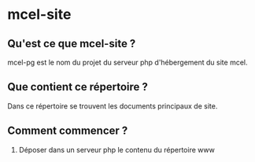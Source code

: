 # mcel-site
## Qu'est ce que mcel-site ?
mcel-pg est le nom du projet du serveur php d'hébergement du site mcel.
## Que contient ce répertoire ?
Dans ce répertoire se trouvent les documents principaux de site.
## Comment commencer ?
1) Déposer dans un serveur php le contenu du répertoire www
   

